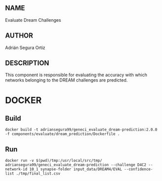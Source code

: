 ## NAME

Evaluate Dream Challenges

## AUTHOR

Adrián Segura Ortiz

## DESCRIPTION

This component is responsible for evaluating the accuracy with which networks belonging to the DREAM challenges are predicted.

# DOCKER

## Build

```
docker build -t adriansegura99/geneci_evaluate_dream-prediction:2.0.0 -f components/evaluate/dream_prediction/Dockerfile .
```

## Run

```
docker run -v $(pwd)/tmp:/usr/local/src/tmp/ adriansegura99/geneci_evaluate_dream-prediction --challenge D4C2 --network-id 10_1 synapse-folder input_data/DREAM4/EVAL --confidence-list ./tmp/final_list.csv
```
